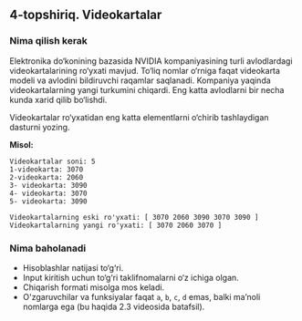 ## 4-topshiriq. Videokartalar
### Nima qilish kerak
Elektronika do‘konining bazasida NVIDIA kompaniyasining turli avlodlardagi videokartalarining ro‘yxati mavjud. To‘liq nomlar o‘rniga faqat videokarta modeli va avlodini bildiruvchi raqamlar saqlanadi. Kompaniya yaqinda videokartalarning yangi turkumini chiqardi. Eng katta avlodlarni bir necha kunda xarid qilib bo‘lishdi.

Videokartalar ro‘yxatidan eng katta elementlarni o‘chirib tashlaydigan dasturni yozing.

**Misol:**

```
Videokartalar soni: 5
1-videokarta: 3070
2-videokarta: 2060
3- videokarta: 3090
4- videokarta: 3070
5- videokarta: 3090
 
Videokartalarning eski ro'yxati: [ 3070 2060 3090 3070 3090 ]
Videokartalarning yangi ro'yxati: [ 3070 2060 3070 ]
```
### Nima baholanadi
- Hisoblashlar natijasi to‘g‘ri.
- Input kiritish uchun to‘g‘ri taklifnomalarni o‘z ichiga olgan. 
- Chiqarish formati misolga mos keladi.
- O'zgaruvchilar va funksiyalar faqat `a`, `b`, `c`, `d` emas, balki ma’noli nomlarga ega  (bu haqida 2.3 videosida batafsil).